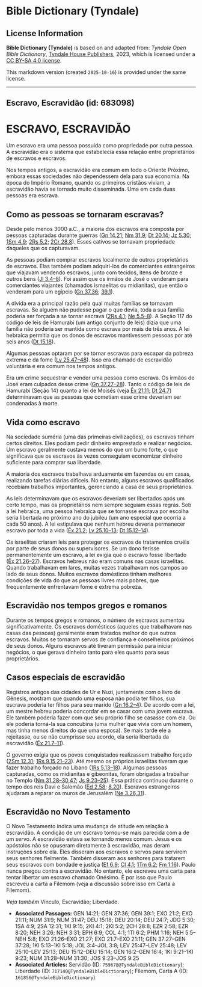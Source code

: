 # Bible Dictionary (Tyndale)

## License Information

**Bible Dictionary (Tyndale)** is based on and adapted from: _Tyndale Open Bible Dictionary_, [Tyndale House Publishers](https://tyndaleopenresources.com/), 2023, which is licensed under a [CC BY-SA 4.0 license](https://creativecommons.org/licenses/by-sa/4.0/legalcode.en).

This markdown version (created `2025-10-16`) is provided under the same license.



--------------------------------

## Escravo, Escravidão (id: 683098)

ESCRAVO, ESCRAVIDÃO
===================

Um escravo era uma pessoa possuída como propriedade por outra pessoa. A escravidão era o sistema que estabelecia essa relação entre proprietários de escravos e escravos.

Nos tempos antigos, a escravidão era comum em todo o Oriente Próximo, embora essas sociedades não dependessem dela para sua economia. Na época do Império Romano, quando os primeiros cristãos viviam, a escravidão havia se tornado muito disseminada. Uma em cada duas pessoas era escrava.

Como as pessoas se tornaram escravas?
-------------------------------------

Desde pelo menos 3000 a.C., a maioria dos escravos era composta por pessoas capturadas durante guerras ([Gn 14\.21](https://ref.ly/Gen14:21); [Nm 31\.9](https://ref.ly/Num31:9); [Dt 20\.14](https://ref.ly/Deut20:14); [Jz 5\.30](https://ref.ly/Judg5:30); [1Sm 4\.9](https://ref.ly/1Sam4:9); [2Rs 5\.2](https://ref.ly/2Kgs5:2); [2Cr 28\.8](https://ref.ly/2Chr28:8)). Esses cativos se tornavam propriedade daqueles que os capturavam.

As pessoas podiam comprar escravos localmente de outros proprietários de escravos. Elas também podiam adquiri\-los de comerciantes estrangeiros que viajavam vendendo escravos, junto com tecidos, itens de bronze e outros bens ([Jl 3\.4–8](https://ref.ly/Joel3:4-Joel3:8)). Foi assim que os irmãos de José o venderam para comerciantes viajantes (chamados ismaelitas ou midianitas), que então o venderam para um egípcio ([Gn 37\.36](https://ref.ly/Gen37:36); [39\.1](https://ref.ly/Gen39:1)).

A dívida era a principal razão pela qual muitas famílias se tornavam escravas. Se alguém não pudesse pagar o que devia, toda a sua família poderia ser forçada a se tornar escrava ([2Rs 4\.1](https://ref.ly/2Kgs4:1); [Ne 5\.5–8](https://ref.ly/Neh5:5-Neh5:8)). A Seção 117 do código de leis de Hamurabi (um antigo conjunto de leis) dizia que uma família não poderia ser mantida como escrava por mais de três anos. A lei hebraica permitia que os donos de escravos mantivessem pessoas por até seis anos ([Dt 15\.18](https://ref.ly/Deut15:18)).

Algumas pessoas optaram por se tornar escravas para escapar da pobreza extrema e da fome ([Lv 25\.47–48](https://ref.ly/Lev25:47-Lev25:48)). Isso era chamado de escravidão voluntária e era comum nos tempos antigos.

Era um crime sequestrar e vender uma pessoa como escrava. Os irmãos de José eram culpados desse crime ([Gn 37\.27–28](https://ref.ly/Gen37:27-Gen37:28)). Tanto o código de leis de Hamurabi (Seção 14\) quanto a lei de Moisés (veja [Êx 21\.11](https://ref.ly/Exod21:11); [Dt 24\.7](https://ref.ly/Deut24:7)) determinavam que as pessoas que cometiam esse crime deveriam ser condenadas à morte.

Vida como escravo
-----------------

Na sociedade suméria (uma das primeiras civilizações), os escravos tinham certos direitos. Eles podiam pedir dinheiro emprestado e realizar negócios. Um escravo geralmente custava menos do que um burro forte, o que significava que os escravos às vezes conseguiam economizar dinheiro suficiente para comprar sua liberdade.

A maioria dos escravos trabalhava arduamente em fazendas ou em casas, realizando tarefas diárias difíceis. No entanto, alguns escravos qualificados recebiam trabalhos importantes, gerenciando a casa de seus proprietários.

As leis determinavam que os escravos deveriam ser libertados após um certo tempo, mas os proprietários nem sempre seguiam essas regras. Sob a lei hebraica, uma pessoa hebraica que se tornasse escrava por escolha seria libertada no próximo ano do jubileu (um ano especial que ocorria a cada 50 anos). A lei estipulava que nenhum hebreu deveria permanecer escravo por toda a vida ([Êx 21\.2](https://ref.ly/Exod21:2); [Lv 25\.10–13](https://ref.ly/Lev25:10-Lev25:13); [Dt 15\.12–14](https://ref.ly/Deut15:12-Deut15:14)).

Os israelitas criaram leis para proteger os escravos de tratamentos cruéis por parte de seus donos ou supervisores. Se um dono ferisse permanentemente um escravo, a lei exigia que o escravo fosse libertado ([Êx 21\.26–27](https://ref.ly/Exod21:26-Exod21:27)). Escravos hebreus não eram comuns nas casas israelitas. Quando trabalhavam em lares, muitas vezes trabalhavam nos campos ao lado de seus donos. Muitos escravos domésticos tinham melhores condições de vida do que as pessoas livres mais pobres, que frequentemente enfrentavam fome e extrema pobreza.

Escravidão nos tempos gregos e romanos
--------------------------------------

Durante os tempos gregos e romanos, o número de escravos aumentou significativamente. Os escravos domésticos (aqueles que trabalhavam nas casas das pessoas) geralmente eram tratados melhor do que outros escravos. Muitos se tornaram servos de confiança e conselheiros próximos de seus donos. Alguns escravos até tiveram permissão para iniciar negócios, o que gerava dinheiro tanto para eles quanto para seus proprietários.

Casos especiais de escravidão
-----------------------------

Registros antigos das cidades de Ur e Nuzi, juntamente com o livro de Gênesis, mostram que quando uma esposa não podia ter filhos, sua escrava poderia ter filhos para seu marido ([Gn 16\.2–4](https://ref.ly/Gen16:2-Gen16:4)). De acordo com a lei, um mestre hebreu poderia concordar em se casar com uma jovem escrava. Ele também poderia fazer com que seu próprio filho se casasse com ela. Ou ele poderia torná\-la sua concubina (uma mulher que vivia com um homem, mas tinha menos direitos do que uma esposa). Se mais tarde ele a rejeitasse, ou se não cumprisse seu acordo, ela seria libertada da escravidão ([Êx 21\.7–11](https://ref.ly/Exod21:7-Exod21:11)).

O governo exigia que os povos conquistados realizassem trabalho forçado ([2Sm 12\.31](https://ref.ly/2Sam12:31); [1Rs 9\.15,21–23](https://ref.ly/1Kgs9:15,1Kgs9:21-1Kgs9:23)). Até mesmo os próprios israelitas tiveram que fazer trabalho forçado no Líbano ([1Rs 5\.13–18](https://ref.ly/1Kgs5:13-1Kgs5:18)). Algumas pessoas capturadas, como os midianitas e gibeonitas, foram obrigadas a trabalhar no Templo ([Nm 31\.28–30,47](https://ref.ly/Num31:28-Num31:30,Num31:47); [Js 9\.23–25](https://ref.ly/Josh9:23-Josh9:25)). Essa prática continuou durante o tempo dos reis Davi e Salomão ([Ed 2\.58](https://ref.ly/Ezra2:58); [8\.20](https://ref.ly/Ezra8:20)). Escravos estrangeiros ajudaram a reparar os muros de Jerusalém ([Ne 3\.26,31](https://ref.ly/Neh3:26,Neh3:31)).

Escravidão no Novo Testamento
-----------------------------

O Novo Testamento indica uma mudança de atitude em relação à escravidão. A condição de um escravo tornou\-se mais parecida com a de um servo. A escravidão estava se tornando menos comum. Jesus e os apóstolos não se opuseram diretamente à escravidão, mas deram instruções sobre ela. Eles disseram aos escravos e servos para servirem seus senhores fielmente. Também disseram aos senhores para tratarem seus escravos com bondade e justiça ([Ef 6\.9](https://ref.ly/Eph6:9); [Cl 4\.1](https://ref.ly/Col4:1); [1Tm 6\.2](https://ref.ly/1Tim6:2); [Fm 1\.16](https://ref.ly/Phlm1:16)). Paulo nunca pregou contra a escravidão. No entanto, ele escreveu uma carta para tentar libertar um escravo chamado Onésimo. É por isso que Paulo escreveu a carta a Filemom (veja a discussão sobre isso em Carta a Filemom).

*Veja também* Vínculo, Escravidão; Liberdade.

* **Associated Passages:** GEN 14:21; GEN 37:36; GEN 39:1; EXO 21:2; EXO 21:11; NUM 31:9; NUM 31:47; DEU 15:18; DEU 20:14; DEU 24:7; JDG 5:30; 1SA 4:9; 2SA 12:31; 1KI 9:15; 2KI 4:1; 2KI 5:2; 2CH 28:8; EZR 2:58; EZR 8:20; NEH 3:26; NEH 3:31; EPH 6:9; COL 4:1; 1TI 6:2; PHM 1:16; NEH 5:5–NEH 5:8; EXO 21:26–EXO 21:27; EXO 21:7–EXO 21:11; GEN 37:27–GEN 37:28; 1KI 5:13–1KI 5:18; JOL 3:4–JOL 3:8; LEV 25:47–LEV 25:48; LEV 25:10–LEV 25:13; DEU 15:12–DEU 15:14; GEN 16:2–GEN 16:4; 1KI 9:21–1KI 9:23; NUM 31:28–NUM 31:30; JOS 9:23–JOS 9:25
* **Associated Articles:** Servidão (ID: `759678@TyndaleBibleDictionary`); Liberdade (ID: `717140@TyndaleBibleDictionary`); Filemom, Carta A (ID: `161856@TyndaleBibleDictionary`)

